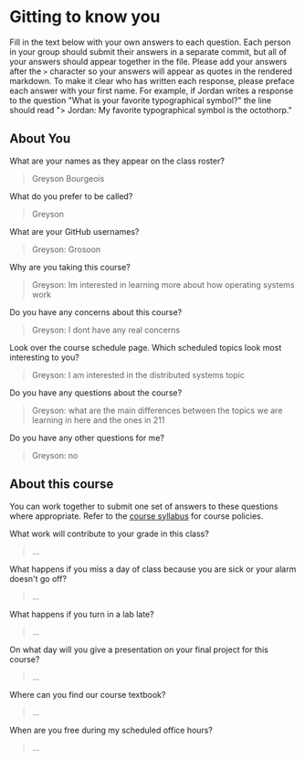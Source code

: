 # Gitting to know you
Fill in the text below with your own answers to each question. Each person in your group should submit their answers in a separate commit, but all of your answers should appear together in the file. Please add your answers after the `>` character so your answers will appear as quotes in the rendered markdown. To make it clear who has written each response, please preface each answer with your first name. For example, if Jordan writes a response to the question "What is your favorite typographical symbol?" the line should read "> Jordan: My favorite typographical symbol is the octothorp." 

## About You
What are your names as they appear on the class roster?
> Greyson Bourgeois

What do you prefer to be called?
> Greyson

What are your GitHub usernames?
> Greyson: Grosoon

Why are you taking this course?
> Greyson: Im interested in learning more about how operating systems work

Do you have any concerns about this course?
> Greyson: I dont have any real concerns

Look over the course schedule page. Which scheduled topics look most interesting to you?
> Greyson: I am interested in the distributed systems topic

Do you have any questions about the course?
> Greyson: what are the main differences between the topics we are learning in here and the ones in 211

Do you have any other questions for me?
> Greyson: no

## About this course
You can work together to submit one set of answers to these questions where appropriate. Refer to the [course syllabus](http://www.cs.grinnell.edu/~curtsinger/teaching/2018S/CSC213/syllabus/) for course policies.

What work will contribute to your grade in this class?
> ...

What happens if you miss a day of class because you are sick or your alarm doesn't go off?
> ...

What happens if you turn in a lab late?
> ...

On what day will you give a presentation on your final project for this course?
> ...

Where can you find our course textbook?
> ...

When are you free during my scheduled office hours?
> ...
